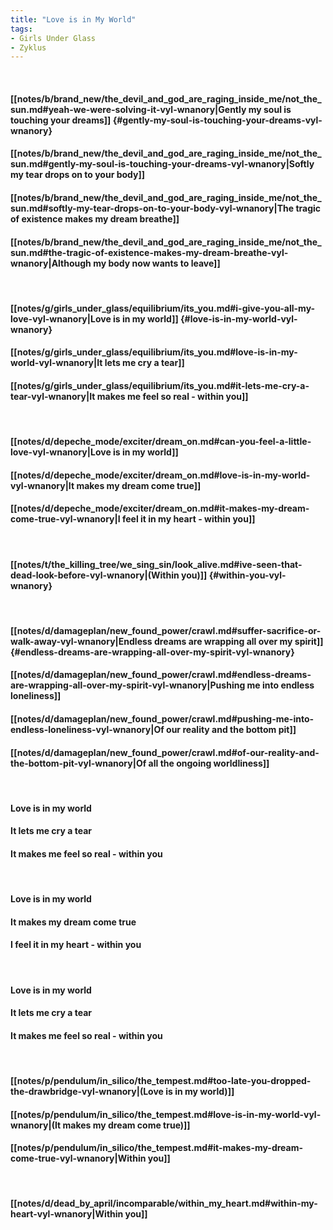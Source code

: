 ```yaml
---
title: "Love is in My World"
tags:
- Girls Under Glass
- Zyklus
---
```

&nbsp;
#### [[notes/b/brand_new/the_devil_and_god_are_raging_inside_me/not_the_sun.md#yeah-we-were-solving-it-vyl-wnanory|Gently my soul is touching your dreams]] {#gently-my-soul-is-touching-your-dreams-vyl-wnanory}
#### [[notes/b/brand_new/the_devil_and_god_are_raging_inside_me/not_the_sun.md#gently-my-soul-is-touching-your-dreams-vyl-wnanory|Softly my tear drops on to your body]]
#### [[notes/b/brand_new/the_devil_and_god_are_raging_inside_me/not_the_sun.md#softly-my-tear-drops-on-to-your-body-vyl-wnanory|The tragic of existence makes my dream breathe]]
#### [[notes/b/brand_new/the_devil_and_god_are_raging_inside_me/not_the_sun.md#the-tragic-of-existence-makes-my-dream-breathe-vyl-wnanory|Although my body now wants to leave]]
&nbsp;
#### [[notes/g/girls_under_glass/equilibrium/its_you.md#i-give-you-all-my-love-vyl-wnanory|Love is in my world]] {#love-is-in-my-world-vyl-wnanory}
#### [[notes/g/girls_under_glass/equilibrium/its_you.md#love-is-in-my-world-vyl-wnanory|It lets me cry a tear]]
#### [[notes/g/girls_under_glass/equilibrium/its_you.md#it-lets-me-cry-a-tear-vyl-wnanory|It makes me feel so real - within you]]
&nbsp;
#### [[notes/d/depeche_mode/exciter/dream_on.md#can-you-feel-a-little-love-vyl-wnanory|Love is in my world]]
#### [[notes/d/depeche_mode/exciter/dream_on.md#love-is-in-my-world-vyl-wnanory|It makes my dream come true]]
#### [[notes/d/depeche_mode/exciter/dream_on.md#it-makes-my-dream-come-true-vyl-wnanory|I feel it in my heart - within you]]
&nbsp;
#### [[notes/t/the_killing_tree/we_sing_sin/look_alive.md#ive-seen-that-dead-look-before-vyl-wnanory|(Within you)]] {#within-you-vyl-wnanory}
&nbsp;
#### [[notes/d/damageplan/new_found_power/crawl.md#suffer-sacrifice-or-walk-away-vyl-wnanory|Endless dreams are wrapping all over my spirit]] {#endless-dreams-are-wrapping-all-over-my-spirit-vyl-wnanory}
#### [[notes/d/damageplan/new_found_power/crawl.md#endless-dreams-are-wrapping-all-over-my-spirit-vyl-wnanory|Pushing me into endless loneliness]]
#### [[notes/d/damageplan/new_found_power/crawl.md#pushing-me-into-endless-loneliness-vyl-wnanory|Of our reality and the bottom pit]]
#### [[notes/d/damageplan/new_found_power/crawl.md#of-our-reality-and-the-bottom-pit-vyl-wnanory|Of all the ongoing worldliness]]
&nbsp;
#### Love is in my world
#### It lets me cry a tear
#### It makes me feel so real - within you
&nbsp;
#### Love is in my world
#### It makes my dream come true
#### I feel it in my heart - within you
&nbsp;
#### Love is in my world
#### It lets me cry a tear
#### It makes me feel so real - within you
&nbsp;
#### [[notes/p/pendulum/in_silico/the_tempest.md#too-late-you-dropped-the-drawbridge-vyl-wnanory|(Love is in my world)]]
#### [[notes/p/pendulum/in_silico/the_tempest.md#love-is-in-my-world-vyl-wnanory|(It makes my dream come true)]]
#### [[notes/p/pendulum/in_silico/the_tempest.md#it-makes-my-dream-come-true-vyl-wnanory|Within you]]
&nbsp;
#### [[notes/d/dead_by_april/incomparable/within_my_heart.md#within-my-heart-vyl-wnanory|Within you]]
